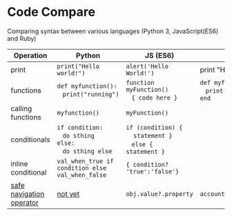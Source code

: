 # Code Compare
Comparing syntax between various languages (Python 3, JavaScript(ES6) and Ruby)



 Operation | Python | JS (ES6) | Ruby
|---|---|---|---|
| print | `print("Hello world!")` | `alert('Hello World!')` | print "Hello world!"|
| functions | `def myfunction():`<br>&nbsp;&nbsp;&nbsp;`print("running")` | `function myFunction()`<br>&nbsp;&nbsp; `{ code here }`| `def myfunction()`<br>&nbsp;&nbsp;&nbsp;`print "running"`<br>`end` |
| calling functions | `myfunction()` | `myFunction()`| |
| conditionals | `if condition:`<br>&nbsp;&nbsp;&nbsp;`do sthing`<br>`else:`<br>&nbsp;&nbsp;&nbsp;`do sthing else`| `if (condition) {`<br>&nbsp;&nbsp;&nbsp; `statement }` <br>&nbsp;&nbsp;&nbsp;`else {` <br>`statement }` | |
| inline conditional | `val_when_true if condition else val_when_false`| `{ condition? 'true':'false'}`| |
| [safe navigation operator](https://mitrev.net/ruby/2015/11/13/the-operator-in-ruby/)| [not yet](https://en.wikipedia.org/wiki/Safe_navigation_operator#Python)| `obj.value?.property`|`account&.username&.address`|| |

